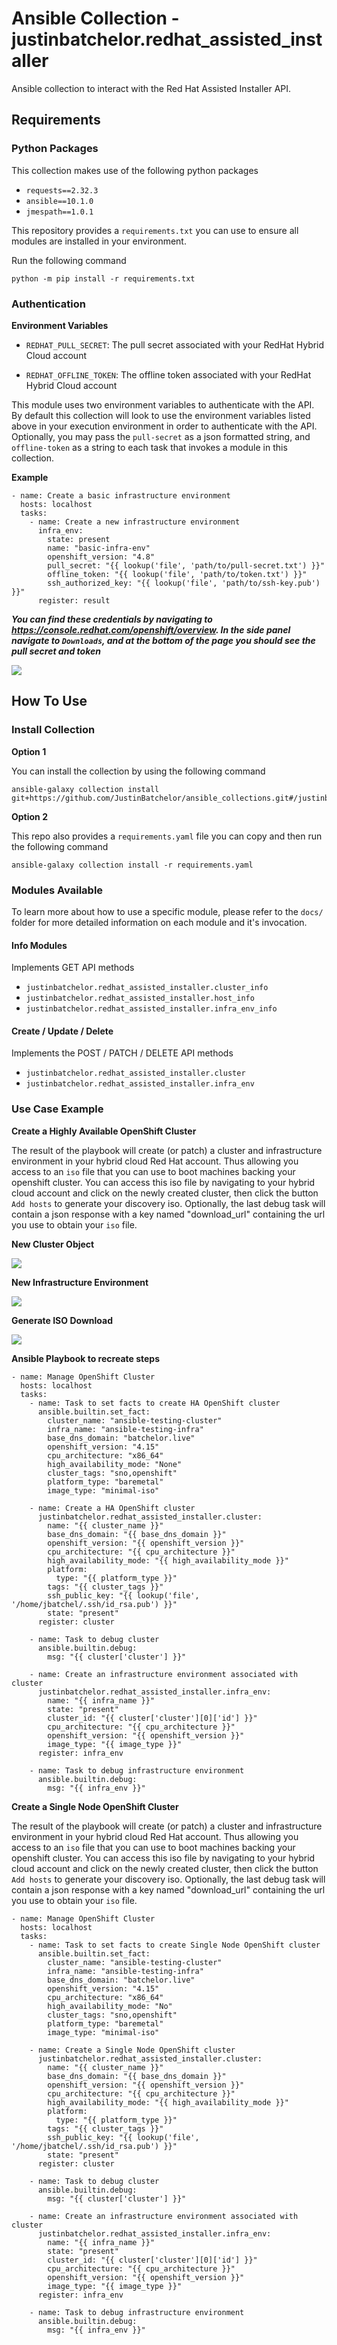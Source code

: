 # Ansible Collection - justinbatchelor.redhat_assisted_installer

Ansible collection to interact with the Red Hat Assisted Installer API. 

## Requirements

### Python Packages

This collection makes use of the following python packages

- `requests==2.32.3`
- `ansible==10.1.0`
- `jmespath==1.0.1`

This repository provides a `requirements.txt` you can use to ensure all modules are installed in your environment. 

Run the following command 

    python -m pip install -r requirements.txt

### Authentication

**Environment Variables**

- `REDHAT_PULL_SECRET`: The pull secret associated with your RedHat Hybrid Cloud account

- `REDHAT_OFFLINE_TOKEN`: The offline token associated with your RedHat Hybrid Cloud account

This module uses two environment variables to authenticate with the API. By default this collection will look to use the environment variables listed above in your execution environment in order to authenticate with the API. Optionally, you may pass the `pull-secret` as a json formatted string, and `offline-token` as a string to each task that invokes a module in this collection. 

**Example**

```
- name: Create a basic infrastructure environment
  hosts: localhost
  tasks:
    - name: Create a new infrastructure environment
      infra_env:
        state: present
        name: "basic-infra-env"
        openshift_version: "4.8"
        pull_secret: "{{ lookup('file', 'path/to/pull-secret.txt') }}"
        offline_token: "{{ lookup('file', 'path/to/token.txt') }}"
        ssh_authorized_key: "{{ lookup('file', 'path/to/ssh-key.pub') }}"
      register: result
```


**_You can find these credentials by navigating to https://console.redhat.com/openshift/overview. In the side panel navigate to `Downloads`, and at the bottom of the page you should see the pull secret and token_**

![](https://raw.githubusercontent.com/JustinBatchelor/red-hat-assisted-installer/c33b2eb3570ab498e85944035e71156ee192a816/docs/downloads_console.png)


## How To Use

### Install Collection

**Option 1**

You can install the collection by using the following command 

    ansible-galaxy collection install git+https://github.com/JustinBatchelor/ansible_collections.git#/justinbatchelor/redhat_assisted_installer

**Option 2**

This repo also provides a `requirements.yaml` file you can copy and then run the following command
        
    ansible-galaxy collection install -r requirements.yaml


### Modules Available

To learn more about how to use a specific module, please refer to the `docs/` folder for more detailed information on each module and it's invocation.

#### Info Modules

Implements GET API methods

- `justinbatchelor.redhat_assisted_installer.cluster_info`
- `justinbatchelor.redhat_assisted_installer.host_info`
- `justinbatchelor.redhat_assisted_installer.infra_env_info`


#### Create / Update / Delete

Implements the POST / PATCH / DELETE API methods

- `justinbatchelor.redhat_assisted_installer.cluster`
- `justinbatchelor.redhat_assisted_installer.infra_env`


### Use Case Example 

**Create a Highly Available OpenShift Cluster**

The result of the playbook will create (or patch) a cluster and infrastructure environment in your hybrid cloud Red Hat account. Thus allowing you access to an `iso` file that you can use to boot machines backing your openshift cluster. You can access this iso file by navigating to your hybrid cloud account and click on the newly created cluster, then click the button `Add hosts` to generate your discovery iso. Optionally, the last debug task will contain a json response with a key named "download_url" containing the url you use to obtain your `iso` file.


**New Cluster Object**

![](docs/pics/new-cluster.png)

**New Infrastructure Environment**

![](docs/pics/add-host.png)


**Generate ISO Download**

![](docs/pics/generate-iso.png)

**Ansible Playbook to recreate steps**

```
- name: Manage OpenShift Cluster
  hosts: localhost
  tasks:
    - name: Task to set facts to create HA OpenShift cluster
      ansible.builtin.set_fact:
        cluster_name: "ansible-testing-cluster"
        infra_name: "ansible-testing-infra"
        base_dns_domain: "batchelor.live"
        openshift_version: "4.15"
        cpu_architecture: "x86_64"
        high_availability_mode: "None"
        cluster_tags: "sno,openshift"
        platform_type: "baremetal"
        image_type: "minimal-iso"

    - name: Create a HA OpenShift cluster
      justinbatchelor.redhat_assisted_installer.cluster:
        name: "{{ cluster_name }}"
        base_dns_domain: "{{ base_dns_domain }}"
        openshift_version: "{{ openshift_version }}"
        cpu_architecture: "{{ cpu_architecture }}"
        high_availability_mode: "{{ high_availability_mode }}"
        platform:
          type: "{{ platform_type }}"
        tags: "{{ cluster_tags }}"
        ssh_public_key: "{{ lookup('file', '/home/jbatchel/.ssh/id_rsa.pub') }}"
        state: "present"
      register: cluster

    - name: Task to debug cluster
      ansible.builtin.debug:
        msg: "{{ cluster['cluster'] }}"

    - name: Create an infrastructure environment associated with cluster
      justinbatchelor.redhat_assisted_installer.infra_env:
        name: "{{ infra_name }}"
        state: "present"
        cluster_id: "{{ cluster['cluster'][0]['id'] }}"
        cpu_architecture: "{{ cpu_architecture }}"
        openshift_version: "{{ openshift_version }}"
        image_type: "{{ image_type }}"
      register: infra_env

    - name: Task to debug infrastructure environment
      ansible.builtin.debug:
        msg: "{{ infra_env }}"
```

**Create a Single Node OpenShift Cluster**

The result of the playbook will create (or patch) a cluster and infrastructure environment in your hybrid cloud Red Hat account. Thus allowing you access to an `iso` file that you can use to boot machines backing your openshift cluster. You can access this iso file by navigating to your hybrid cloud account and click on the newly created cluster, then click the button `Add hosts` to generate your discovery iso. Optionally, the last debug task will contain a json response with a key named "download_url" containing the url you use to obtain your `iso` file.

```
- name: Manage OpenShift Cluster
  hosts: localhost
  tasks:
    - name: Task to set facts to create Single Node OpenShift cluster
      ansible.builtin.set_fact:
        cluster_name: "ansible-testing-cluster"
        infra_name: "ansible-testing-infra"
        base_dns_domain: "batchelor.live"
        openshift_version: "4.15"
        cpu_architecture: "x86_64"
        high_availability_mode: "No"
        cluster_tags: "sno,openshift"
        platform_type: "baremetal"
        image_type: "minimal-iso"

    - name: Create a Single Node OpenShift cluster
      justinbatchelor.redhat_assisted_installer.cluster:
        name: "{{ cluster_name }}"
        base_dns_domain: "{{ base_dns_domain }}"
        openshift_version: "{{ openshift_version }}"
        cpu_architecture: "{{ cpu_architecture }}"
        high_availability_mode: "{{ high_availability_mode }}"
        platform:
          type: "{{ platform_type }}"
        tags: "{{ cluster_tags }}"
        ssh_public_key: "{{ lookup('file', '/home/jbatchel/.ssh/id_rsa.pub') }}"
        state: "present"
      register: cluster

    - name: Task to debug cluster
      ansible.builtin.debug:
        msg: "{{ cluster['cluster'] }}"

    - name: Create an infrastructure environment associated with cluster
      justinbatchelor.redhat_assisted_installer.infra_env:
        name: "{{ infra_name }}"
        state: "present"
        cluster_id: "{{ cluster['cluster'][0]['id'] }}"
        cpu_architecture: "{{ cpu_architecture }}"
        openshift_version: "{{ openshift_version }}"
        image_type: "{{ image_type }}"
      register: infra_env

    - name: Task to debug infrastructure environment
      ansible.builtin.debug:
        msg: "{{ infra_env }}"
```